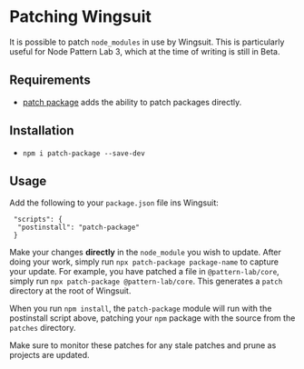 # Patching Wingsuit

It is possible to patch `node_modules` in use by Wingsuit. This is particularly
useful for Node Pattern Lab 3, which at the time of writing is still in Beta.

## Requirements

* [patch package](https://www.npmjs.com/package/patch-package) adds the ability
to patch packages directly.

## Installation

* `npm i patch-package --save-dev`

## Usage

Add the following to your `package.json` file ins Wingsuit:

```
 "scripts": {
  "postinstall": "patch-package"
 }
```

Make your changes **directly** in the `node_module` you wish to update. After
doing your work, simply run `npx patch-package package-name` to capture your
update. For example, you have patched a file in `@pattern-lab/core`, simply run
`npx patch-package @pattern-lab/core`. This generates a `patch` directory at the
root of Wingsuit.

When you run `npm install`, the `patch-package` module will run with the
postinstall script above, patching your `npm` package with the source from the
`patches` directory.

Make sure to monitor these patches for any stale patches and prune as projects
are updated.
